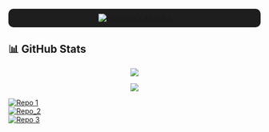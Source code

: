 <p align="center" style="background-color:#1e1e1e; padding:10px; border-radius:10px;">
  <a href="https://github.com/oakoudad/badge42">
    <img src="https://badge.mediaplus.ma/kettlebells/calleaum?1337Badge=off&UM6P=off" alt="calleaum's 42 stats" />
  </a>
</p>

## 📊 GitHub Stats

<p align="center">
  <img src="https://github-readme-stats.vercel.app/api?username=Calleaum&show_icons=true&title_color=f4d03f&text_color=f4d03f&icon_color=f4d03f&bg_color=1c1c1f&border_color=3b3b3f" />
</p>
<p align="center">
  <img src="https://github-readme-stats.vercel.app/api/top-langs/?username=Calleaum&layout=compact&title_color=f4d03f&text_color=f4d03f&icon_color=f4d03f&bg_color=1c1c1f&border_color=3b3b3f" />
</p>

<p align="center">

[![Repo 1](https://img.shields.io/badge/-Libft-blue?style=for-the-badge&logo=github)](https://github.com/Calleaum/Repo1)  
[![Repo_2](https://img.shields.io/badge/-Repo2-green?style=for-the-badge&logo=github)](https://github.com/Calleaum/Repo2)  
[![Repo 3](https://img.shields.io/badge/-Repo3-red?style=for-the-badge&logo=github)](https://github.com/Calleaum/Repo3)  

</p>




